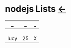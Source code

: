 # nodejs Lists  [←](../index.md)

| _ | _ | _ |
|:---:|:---:|:---:|
| []() | []() | []() |
| []() | []() | []() |
| []() | []() | []() |
| lucy | 25 | X |

